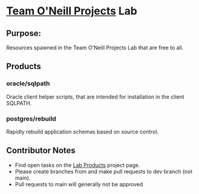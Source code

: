 # [Team O'Neill Projects](https://teamoneill.org) Lab

## Purpose:
Resources spawned in the Team O'Neill Projects Lab that are free to all.

## Products

### oracle/sqlpath
Oracle client helper scripts, that are intended for installation in the client SQLPATH.

### postgres/rebuild
Rapidly rebuild application schemas based on source control.

## Contributor Notes
* Find open tasks on the [Lab Products](https://github.com/users/teamoneill/projects/7) project page.
* Please create branches from and make pull requests to dev branch (not main).
* Pull requests to main will generally not be approved


